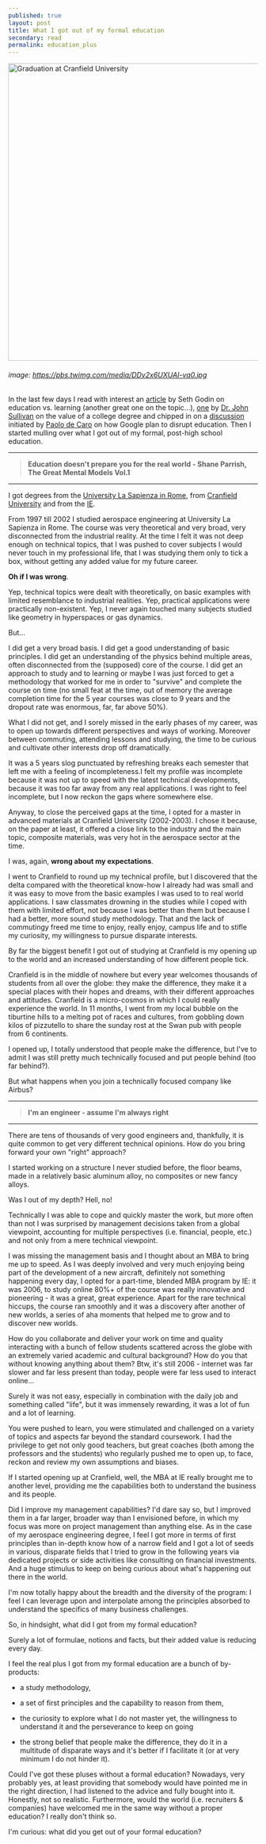 ```yaml
---
published: true
layout: post
title: What I got out of my formal education
secondary: read
permalink: education_plus
---
```

<img src="https://pbs.twimg.com/media/DDv2x6UXUAI-va0.jpg" alt="Graduation at Cranfield University" width="600"/>

###### image: https://pbs.twimg.com/media/DDv2x6UXUAI-va0.jpg

In the last few days I read with interest an [article](https://seths.blog/2020/08/from-education-to-learning/) by Seth Godin on education vs. learning (another great one on the topic...), [one](https://drjohnsullivan.com/articles/questioning-the-value-of-a-college-degree-pandemic-hiring-lesson-7/) by [Dr. John Sullivan](https://www.linkedin.com/in/dr-john-sullivan) on the value of a college degree and chipped in on a [discussion](https://www.linkedin.com/posts/paolo-de-caro-a3974126_googles-plan-to-disrupt-the-college-degree-activity-6704659934031745024-VdMp) initiated by [Paolo de Caro](https://www.linkedin.com/in/paolo-de-caro-a3974126/) on how Google plan to disrupt education.
Then I started mulling over what I got out of my formal, post-high school education.

***
>    **Education doesn't prepare you for the real world - Shane Parrish, The Great Mental Models Vol.1**
***

I got degrees from the [University La Sapienza in Rome](http://www.aeroeng.uniroma1.it/), from [Cranfield University](https://www.cranfield.ac.uk/) and from the [IE](https://www.ie.edu/).

From 1997 till 2002 I studied aerospace engineering at University La Sapienza in Rome. The course was very theoretical and very broad, very disconnected from the industrial reality.
At the time I felt it was not deep enough on technical topics, that I was pushed to cover subjects I would never touch in my professional life, that I was studying them only to tick a box, without getting any added value for my future career.

**Oh if I was wrong**. 

Yep, technical topics were dealt with theoretically, on basic examples with limited resemblance to industrial realities. Yep, practical applications were practically non-existent. Yep, I never again touched many subjects studied like geometry in hyperspaces or gas dynamics.

But...

I did get a very broad basis. I did get a good understanding of basic principles. I did get an understanding of the physics behind multiple areas, often disconnected from the (supposed) core of the course. I did get an approach to study and to learning or maybe I was just forced to get a methodology that worked for me in order to "survive" and complete the course on time (no small feat at the time, out of memory the average completion time for the 5 year courses was close to 9 years and the dropout rate was enormous, far, far above 50%).

What I did not get, and I sorely missed in the early phases of my career, was to open up towards different perspectives and ways of working. Moreover between commuting, attending lessons and studying, the time to be curious and cultivate other interests drop off dramatically.

It was a 5 years slog punctuated by refreshing breaks each semester that left me with a feeling of incompleteness.I felt my profile was incomplete because it was not up to speed with the latest technical developments, because it was too far away from any real applications. I was right to feel incomplete, but I now reckon the gaps where somewhere else.

Anyway, to close the perceived gaps at the time, I opted for a master in advanced materials at Cranfield University (2002-2003). I chose it because, on the paper at least, it offered a close link to the industry and the main topic, composite materials, was very hot in the aerospace sector at the time.

I was, again, **wrong about my expectations**.

I went to Cranfield to round up my technical profile, but I discovered that the delta compared with the theoretical know-how I already had was small and it was easy to move from the basic examples I was used to to real world applications. I saw classmates drowning in the studies while I coped with them with limited effort, not because I was better than them but because I had a better, more sound study methodology. That and the lack of commutingy freed me time to enjoy, really enjoy, campus life and to stifle my curiosity, my willingness to pursue disparate interests.

By far the biggest benefit I got out of studying at Cranfield is my opening up to the world and an increased understanding of how different people tick.

Cranfield is in the middle of nowhere but every year welcomes thousands of students from all over the globe: they make the difference, they make it a special places with their hopes and dreams, with their different approaches and attitudes. Cranfield is a micro-cosmos in which I could really experience the world. In 11 months, I went from my local bubble on the tiburtine hills to a melting pot of races and cultures, from gobbling down kilos of pizzutello to share the sunday rost at the Swan pub with people from 6 continents.

I opened up, I totally understood that people make the difference, but I've to admit I was still pretty much technically focused and put people behind (too far behind?).

But what happens when you join a technically focused company like Airbus?

***
>    **I'm an engineer - assume I'm always right**
***

There are tens of thousands of very good engineers and, thankfully, it is quite common to get very different technical opinions. How do you bring forward your own "right" approach?

I started working on a structure I never studied before, the floor beams, made in a relatively basic aluminum alloy, no composites or new fancy alloys.

Was I out of my depth? Hell, no!

Technically I was able to cope and quickly master the work, but more often than not I was surprised by management decisions taken from a global viewpoint, accounting for multiple perspectives (i.e. financial, people, etc.) and not only from a mere technical viewpoint.

I was missing the management basis and I thought about an MBA to bring me up to speed. As I was deeply involved and very much enjoying being part of the development of a new aircraft, definitely not something happening every day, I opted for a part-time, blended MBA program by IE: it was 2006, to study online 80%+ of the course was really innovative and pioneering - it was a great, great experience. Apart for the rare technical hiccups, the course ran smoothly and it was a discovery after another of new worlds, a series of aha moments that helped me to grow and to discover new worlds.

How do you collaborate and deliver your work on time and quality interacting with a bunch of fellow students scattered across the globe with an extremely varied academic and cultural background? How do you that without knowing anything about them? Btw, it's still 2006 - internet was far slower and far less present than today, people were far less used to interact online...

Surely it was not easy, especially in combination with the daily job and something called "life", but it was immensely rewarding, it was a lot of fun and a lot of learning. 

You were pushed to learn, you were stimulated and challenged on a variety of topics and aspects far beyond the standard coursework. I had the privilege to get not only good teachers, but great coaches (both among the professors and the students) who regularly pushed me to open up, to face, reckon and review my own assumptions and biases.

If I started opening up at Cranfield, well, the MBA at IE really brought me to another level, providing me the capabilities both to understand the business and its people.

Did I improve my management capabilities? I'd dare say so, but I improved them in a far larger, broader way than I envisioned before, in which my focus was more on project management than anything else. As in the case of my aerospace engineering degree, I feel I got more in terms of first principles than in-depth know how of a narrow field and I got a lot of seeds in various, disparate fields that I tried to grow in the following years via dedicated projects or side activities like consulting on financial investments. And a huge stimulus to keep on being curious about what's happening out there in the world.

I'm now totally happy about the breadth and the diversity of the program: I feel I can leverage upon and interpolate among the principles absorbed to understand the specifics of many business challenges.

So, in hindsight, what did I got from my formal education?

Surely a lot of formulae, notions and facts, but their added value is reducing every day.

I feel the real plus I got from my formal education are a bunch of by-products: 


- a study methodology, 

- a set of first principles and the capability to reason from them,

- the curiosity to explore what I do not master yet, the willingness to understand it and the perseverance to keep on going

- the strong belief that people make the difference, they do it in a multitude of disparate ways and it's better if I facilitate it (or at very minimum I do not hinder it).

Could I've got these pluses without a formal education? Nowadays, very probably yes, at least providing that somebody would have pointed me in the right direction, I had listened to the advice and fully bought into it. Honestly, not so realistic.
Furthermore, would the world (i.e. recruiters & companies) have welcomed me in the same way without a proper education? I really don't think so.

I'm curious: what did you get out of your formal education?
